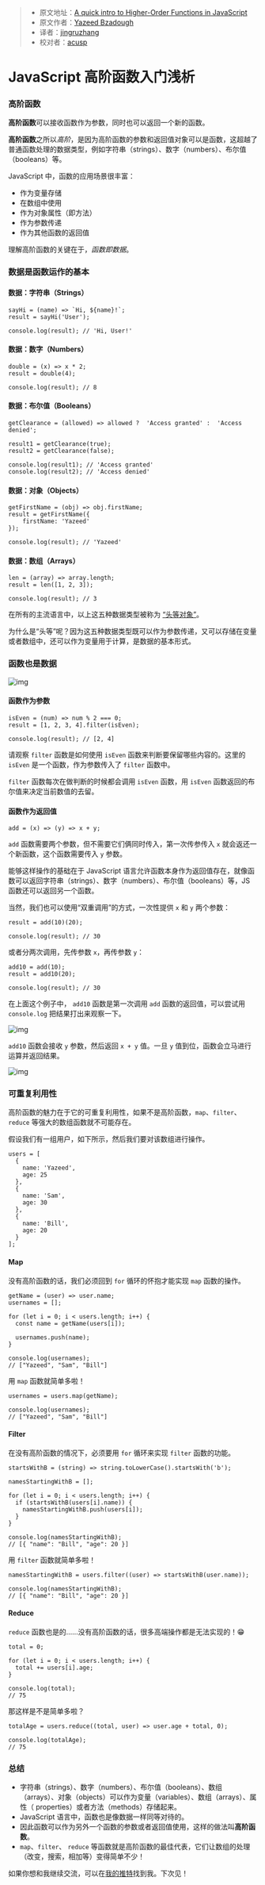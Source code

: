 > * 原文地址：[A quick intro to Higher-Order Functions in JavaScript](https://www.freecodecamp.org/news/a-quick-intro-to-higher-order-functions-in-javascript-1a014f89c6b/)
> * 原文作者：[Yazeed Bzadough](https://www.freecodecamp.org/news/author/yazeedb/)
> * 译者：[jingruzhang](https://github.com/jingruzhang)
> * 校对者：[acusp](https://github.com/acusp) 

# JavaScript 高阶函数入门浅析 

### 高阶函数

**高阶函数**可以接收函数作为参数，同时也可以返回一个新的函数。

**高阶函数**之所以*高阶*，是因为高阶函数的参数和返回值对象可以是函数，这超越了普通函数处理的数据类型，例如字符串（strings）、数字（numbers）、布尔值（booleans）等。

JavaScript 中，函数的应用场景很丰富：

- 作为变量存储
- 在数组中使用
- 作为对象属性（即方法）
- 作为参数传递
- 作为其他函数的返回值

理解高阶函数的关键在于，*函数即数据*。

### 数据是函数运作的基本

#### 数据：字符串（Strings）

```
sayHi = (name) => `Hi, ${name}!`;
result = sayHi('User');

console.log(result); // 'Hi, User!'
```

#### 数据：数字（Numbers）

```
double = (x) => x * 2;
result = double(4);

console.log(result); // 8
```

#### 数据：布尔值（Booleans）

```
getClearance = (allowed) => allowed ?  'Access granted' :  'Access denied';

result1 = getClearance(true);
result2 = getClearance(false);

console.log(result1); // 'Access granted'
console.log(result2); // 'Access denied'
```

#### 数据：对象（Objects）

```
getFirstName = (obj) => obj.firstName;
result = getFirstName({  
	firstName: 'Yazeed'
});

console.log(result); // 'Yazeed'
```

#### 数据：数组（Arrays）

```
len = (array) => array.length;
result = len([1, 2, 3]);

console.log(result); // 3
```

在所有的主流语言中，以上这五种数据类型被称为 [“头等对象”](https://en.wikipedia.org/wiki/First-class_citizen)。 

为什么是“头等”呢？因为这五种数据类型既可以作为参数传递，又可以存储在变量或者数组中，还可以作为变量用于计算，是数据的基本形式。

### 函数也是数据

![img](https://cdn-media-1.freecodecamp.org/images/4nuoQAsqNs7Ey8vt-bbSxPFGmJljCpf8JNEP)

#### 函数作为参数

```
isEven = (num) => num % 2 === 0;
result = [1, 2, 3, 4].filter(isEven);

console.log(result); // [2, 4]
```

请观察 `filter` 函数是如何使用 `isEven` 函数来判断要保留哪些内容的。这里的 `isEven` 是一个函数，作为参数传入了 `filter` 函数中。

`filter` 函数每次在做判断的时候都会调用 `isEven` 函数，用 `isEven` 函数返回的布尔值来决定当前数值的去留。

#### 函数作为返回值

```
add = (x) => (y) => x + y;
```

`add` 函数需要两个参数，但不需要它们俩同时传入，第一次传参传入 `x` 就会返还一个新函数，这个函数需要传入 `y` 参数。 

能够这样操作的基础在于 JavaScript 语言允许函数本身作为返回值存在，就像函数可以返回字符串（strings）、数字（numbers）、布尔值（booleans）等，JS 函数还可以返回另一个函数。 

当然，我们也可以使用“双重调用”的方式，一次性提供 `x` 和 `y` 两个参数：

```
result = add(10)(20);

console.log(result); // 30
```
或者分两次调用，先传参数 `x`，再传参数 `y`：

```
add10 = add(10);
result = add10(20);

console.log(result); // 30

```

在上面这个例子中， `add10` 函数是第一次调用 `add` 函数的返回值，可以尝试用 `console.log` 把结果打出来观察一下。

![img](https://cdn-media-1.freecodecamp.org/images/R6LO3CmJmNgKpKYZFy7Wf57Qvfo9hUL4TcBE)

`add10` 函数会接收 `y` 参数，然后返回 `x + y` 值。一旦 `y` 值到位，函数会立马进行运算并返回结果。

![img](https://cdn-media-1.freecodecamp.org/images/S-ejanKAgKDdXAJOVOeVgYK5lbHK6eXeQvuR)

### 可重复利用性

高阶函数的魅力在于它的可重复利用性，如果不是高阶函数，`map`、`filter`、`reduce` 等强大的数组函数就不可能存在。

假设我们有一组用户，如下所示，然后我们要对该数组进行操作。

```
users = [
  {
    name: 'Yazeed',
    age: 25
  },
  {
    name: 'Sam',
    age: 30
  },
  {
    name: 'Bill',
    age: 20
  }
];

```

#### Map

没有高阶函数的话，我们必须回到 `for` 循环的怀抱才能实现 `map` 函数的操作。

```
getName = (user) => user.name;
usernames = [];

for (let i = 0; i < users.length; i++) {
  const name = getName(users[i]);

  usernames.push(name);
}

console.log(usernames);
// ["Yazeed", "Sam", "Bill"]

```

用 `map` 函数就简单多啦！

```
usernames = users.map(getName);

console.log(usernames);
// ["Yazeed", "Sam", "Bill"]

```

#### Filter

在没有高阶函数的情况下，必须要用 `for` 循环来实现 `filter` 函数的功能。

```
startsWithB = (string) => string.toLowerCase().startsWith('b');

namesStartingWithB = [];

for (let i = 0; i < users.length; i++) {
  if (startsWithB(users[i].name)) {
    namesStartingWithB.push(users[i]);
  }
}

console.log(namesStartingWithB);
// [{ "name": "Bill", "age": 20 }]

```

用 `filter` 函数就简单多啦！

```
namesStartingWithB = users.filter((user) => startsWithB(user.name));

console.log(namesStartingWithB);
// [{ "name": "Bill", "age": 20 }]

```

#### Reduce

`reduce` 函数也是的……没有高阶函数的话，很多高端操作都是无法实现的！😁

```
total = 0;

for (let i = 0; i < users.length; i++) {
  total += users[i].age;
}

console.log(total);
// 75

```

那这样是不是简单多啦？

```
totalAge = users.reduce((total, user) => user.age + total, 0);

console.log(totalAge);
// 75

```

### 总结

- 字符串（strings）、数字（numbers）、布尔值（booleans）、数组（arrays）、对象（objects）可以作为变量（variables）、数组（arrays）、属性（ properties）或者方法（methods）存储起来。
- JavaScript 语言中，函数也是像数据一样同等对待的。
- 因此函数可以作为另外一个函数的参数或者返回值使用，这样的做法叫**高阶函数**。
- `map`、`filter`、 `reduce` 等函数就是高阶函数的最佳代表，它们让数组的处理（改变，搜索，相加等）变得简单不少！

如果你想和我继续交流，可以在[我的推特](https://twitter.com/yazeedBee)找到我。下次见！

